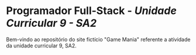 # Programador Full-Stack - *Unidade Curricular 9 - SA2*

Bem-vindo ao repositório do site fictício "Game Mania" referente a atividade
da unidade curricular 9, SA2.

